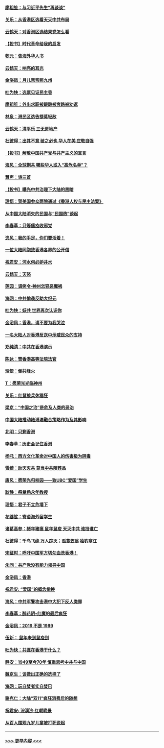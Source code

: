 #### [廖祖笙：与习近平先生“再谈谈”](../pages/nsc993/n11687005.md?t=11282344) 
#### [关乐：从香港区选看天灭中共布局](../pages/nsc993/n11686647.md?t=11282344) 
#### [云鹤天：对香港区选结果党怎么看](../pages/nsc993/n11686216.md?t=11282344) 
#### [【投书】时代革命给我的启发](../pages/nsc993/n11684287.md?t=11282344) 
#### [乾元：告海外华人书](../pages/nsc993/n11684044.md?t=11282344) 
#### [云鹤天：响亮的耳光](../pages/nsc993/n11684254.md?t=11282344) 
#### [金浴凤：月儿弯弯照九州](../pages/nsc993/n11684231.md?t=11282344) 
#### [吐为快：选票见证民主香](../pages/nsc993/n11684206.md?t=11282344) 
#### [廖祖笙：外出求职被跟踪被套路被劝返](../pages/nsc993/n11683874.md?t=11282344) 
#### [林泉：港民区选告捷莫轻敌](../pages/nsc993/n11683930.md?t=11282344) 
#### [云鹤天：清平乐 三无房地产](../pages/nsc993/n11681521.md?t=11282344) 
#### [杜彼得：出其不意 破之必也 华人在美 庄敬自强](../pages/nsc993/n11679554.md?t=11282344) 
#### [【投书】解散中国共产党与共产主义的宣言](../pages/nsc993/n11679177.md?t=11282344) 
#### [海风：全球剿共 哪些华人或入“高危名单”？](../pages/nsc993/n11678617.md?t=11282344) 
#### [慧声：诗三首](../pages/nsc993/n11678848.md?t=11282344) 
#### [【投书】曝光中共治理下大陆的黑暗](../pages/nsc993/n11678674.md?t=11282344) 
#### [理悟：贺美国参众两院通过《香港人权与民主法案》](../pages/nsc993/n11678104.md?t=11282344) 
#### [从中国大陆消失的民国与“民国热”谈起](../pages/nsc993/n11678075.md?t=11282344) 
#### [李春草：只等瘟疫收邪党](../pages/nsc993/n11677308.md?t=11282344) 
#### [逸风：我的手足，你们要活着！](../pages/nsc993/n11676352.md?t=11282344) 
#### [一位大陆同胞致香港各界的公开信](../pages/nsc993/n11675761.md?t=11282344) 
#### [祝君安：河水何必妒井水](../pages/nsc993/n11675746.md?t=11282344) 
#### [云鹤天：天怒](../pages/nsc993/n11675718.md?t=11282344) 
#### [莲园：调笑令‧神州怎容恶魔祸](../pages/nsc993/n11675648.md?t=11282344) 
#### [海网：中共偷袭反助大纪元](../pages/nsc993/n11673515.md?t=11282344) 
#### [吐为快：妖共 世界再次认识你](../pages/nsc993/n11673506.md?t=11282344) 
#### [金浴凤：香港，请不要为我哭泣](../pages/nsc993/n11673248.md?t=11282344) 
#### [一名大陆人对香港反送中示威民众的支持](../pages/nsc993/n11672615.md?t=11282344) 
#### [郑纯清：中共在香港演示](../pages/nsc993/n11670539.md?t=11282344) 
#### [陈达：赞香港高等法院法官](../pages/nsc993/n11669542.md?t=11282344) 
#### [理悟：倒共烽火](../pages/nsc993/n11668844.md?t=11282344) 
#### [T：愿荣光光临神州](../pages/nsc993/n11668421.md?t=11282344) 
#### [关乐：红鼠狼兵休猖狂](../pages/nsc993/n11668378.md?t=11282344) 
#### [梁京：“中国之治”是危及人类的恶治](../pages/nsc993/n11668328.md?t=11282344) 
#### [中国大陆推动陆港澳融合策略作为及其影响](../pages/nsc993/n11668157.md?t=11282344) 
#### [北明：只剩香港](../pages/nsc993/n11668002.md?t=11282344) 
#### [李春草：历史会记住香港](../pages/nsc993/n11667927.md?t=11282344) 
#### [杨吒：西方文化革命对中国人的伤害极为阴毒](../pages/nsc993/n11664521.md?t=11282344) 
#### [雪绮：助天灭共 莫当中共陪葬品](../pages/nsc993/n11662650.md?t=11282344) 
#### [唐风：愿荣光归校园——致UBC“爱国”学生](../pages/nsc993/n11662194.md?t=11282344) 
#### [耿静：祭奠杨永年教授](../pages/nsc993/n11662514.md?t=11282344) 
#### [理悟：君子不立危墙下](../pages/nsc993/n11662172.md?t=11282344) 
#### [花婆娑：寄语海外留学生](../pages/nsc993/n11662121.md?t=11282344) 
#### [诸葛高参：猪年猪瘟 鼠年鼠疫 天灭中共 谁挡谁亡](../pages/nsc993/n11661980.md?t=11282344) 
#### [杜彼得：千鸟飞绝 万人踪灭；孤蓑笠翁 独钓寒江](../pages/nsc993/n11661170.md?t=11282344) 
#### [宋征时：呼吁中国军方切勿血洗香港！](../pages/nsc993/n11415318.md?t=11282344) 
#### [朱同：共产党没有能力领导中国](../pages/nsc993/n11660421.md?t=11282344) 
#### [金浴凤：香港](../pages/nsc993/n11660419.md?t=11282344) 
#### [祝君安: “爱国”的概念偷换](../pages/nsc993/n11659706.md?t=11282344) 
#### [海风：中共军警攻击港中大犯下反人类罪](../pages/nsc993/n11659632.md?t=11282344) 
#### [李春草：醉花阴•红魔的最后疯狂](../pages/nsc993/n11659287.md?t=11282344) 
#### [金浴凤：2019 不是 1989](../pages/nsc993/n11657663.md?t=11282344) 
#### [伍新： 鼠年未到鼠疫到](../pages/nsc993/n11655098.md?t=11282344) 
#### [吐为快：共匪在香港干什么？](../pages/nsc993/n11654891.md?t=11282344) 
#### [静安：1949至今70年 慎重思考中共与中国](../pages/nsc993/n11651244.md?t=11282344) 
#### [魏京生：该做出正确的选择了](../pages/nsc993/n11653084.md?t=11282344) 
#### [海网：玩自焚者实自焚已](../pages/nsc993/n11652423.md?t=11282344) 
#### [骆克仁：大陆“双11”疯狂消费后的随想](../pages/nsc993/n11652305.md?t=11282344) 
#### [祝君安: 浣溪沙·红朝晚景](../pages/nsc993/n11652258.md?t=11282344) 
#### [从百人围观九岁儿童被打死说起](../pages/nsc993/n11651030.md?t=11282344) 

----
#### [ >>> 更早内容 <<< ](../indexes/nsc993-earlier.md)
